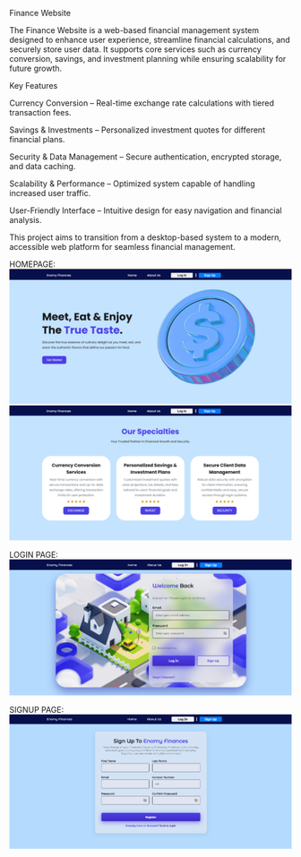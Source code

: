 Finance Website

The Finance Website is a web-based financial management system designed to enhance user experience, streamline financial calculations, and securely store user data. It supports core services such as currency conversion, savings, and investment planning while ensuring scalability for future growth.

Key Features

Currency Conversion – Real-time exchange rate calculations with tiered transaction fees.

Savings & Investments – Personalized investment quotes for different financial plans.

Security & Data Management – Secure authentication, encrypted storage, and data caching.

Scalability & Performance – Optimized system capable of handling increased user traffic.

User-Friendly Interface – Intuitive design for easy navigation and financial analysis.

This project aims to transition from a desktop-based system to a modern, accessible web platform for seamless financial management.


HOMEPAGE:
![Finance Home](Finance/homepage.png)
![Finance Home](Finance/homepage1.png)

LOGIN PAGE:
![Finance Login](Finance/login.png)

SIGNUP PAGE:
![Finance SignUp](Finance/signup.png)
